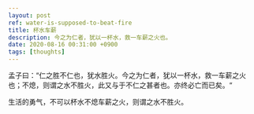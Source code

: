 ```yaml
---
layout: post
ref: water-is-supposed-to-beat-fire
title: 杯水车薪
description: 今之为仁者，犹以一杯水，救一车薪之火也。
date: 2020-08-16 00:31:00 +0900
tags: [thoughts]
---
```


孟子曰：“仁之胜不仁也，犹水胜火。今之为仁者，犹以一杯水，救一车薪之火也；不熄，则谓之水不胜火，此又与于不仁之甚者也。亦终必亡而已矣。“

生活的勇气，不可以杯水不熄车薪之火，则谓之水不胜火。